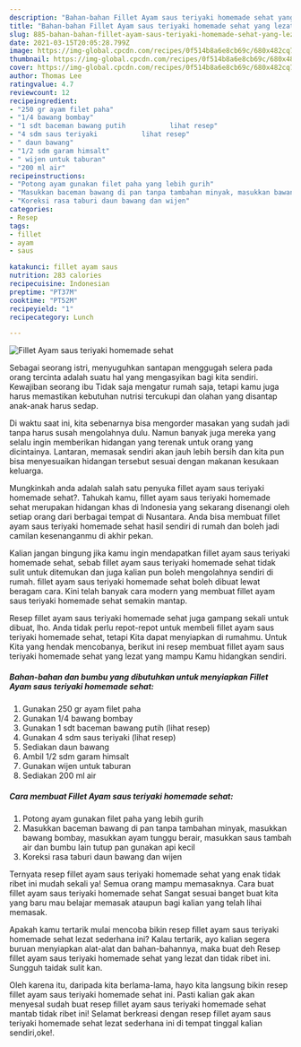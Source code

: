 ```yaml
---
description: "Bahan-bahan Fillet Ayam saus teriyaki homemade sehat yang lezat Untuk Jualan"
title: "Bahan-bahan Fillet Ayam saus teriyaki homemade sehat yang lezat Untuk Jualan"
slug: 885-bahan-bahan-fillet-ayam-saus-teriyaki-homemade-sehat-yang-lezat-untuk-jualan
date: 2021-03-15T20:05:28.799Z
image: https://img-global.cpcdn.com/recipes/0f514b8a6e8cb69c/680x482cq70/fillet-ayam-saus-teriyaki-homemade-sehat-foto-resep-utama.jpg
thumbnail: https://img-global.cpcdn.com/recipes/0f514b8a6e8cb69c/680x482cq70/fillet-ayam-saus-teriyaki-homemade-sehat-foto-resep-utama.jpg
cover: https://img-global.cpcdn.com/recipes/0f514b8a6e8cb69c/680x482cq70/fillet-ayam-saus-teriyaki-homemade-sehat-foto-resep-utama.jpg
author: Thomas Lee
ratingvalue: 4.7
reviewcount: 12
recipeingredient:
- "250 gr ayam filet paha"
- "1/4 bawang bombay"
- "1 sdt baceman bawang putih           lihat resep"
- "4 sdm saus teriyaki           lihat resep"
- " daun bawang"
- "1/2 sdm garam himsalt"
- " wijen untuk taburan"
- "200 ml air"
recipeinstructions:
- "Potong ayam gunakan filet paha yang lebih gurih"
- "Masukkan baceman bawang di pan tanpa tambahan minyak, masukkan bawang bombay, masukkan ayam tunggu berair, masukkan saus tambah air dan bumbu lain tutup pan gunakan api kecil"
- "Koreksi rasa taburi daun bawang dan wijen"
categories:
- Resep
tags:
- fillet
- ayam
- saus

katakunci: fillet ayam saus 
nutrition: 283 calories
recipecuisine: Indonesian
preptime: "PT37M"
cooktime: "PT52M"
recipeyield: "1"
recipecategory: Lunch

---
```



![Fillet Ayam saus teriyaki homemade sehat](https://img-global.cpcdn.com/recipes/0f514b8a6e8cb69c/680x482cq70/fillet-ayam-saus-teriyaki-homemade-sehat-foto-resep-utama.jpg)

Sebagai seorang istri, menyuguhkan santapan menggugah selera pada orang tercinta adalah suatu hal yang mengasyikan bagi kita sendiri. Kewajiban seorang ibu Tidak saja mengatur rumah saja, tetapi kamu juga harus memastikan kebutuhan nutrisi tercukupi dan olahan yang disantap anak-anak harus sedap.

Di waktu  saat ini, kita sebenarnya bisa mengorder masakan yang sudah jadi tanpa harus susah mengolahnya dulu. Namun banyak juga mereka yang selalu ingin memberikan hidangan yang terenak untuk orang yang dicintainya. Lantaran, memasak sendiri akan jauh lebih bersih dan kita pun bisa menyesuaikan hidangan tersebut sesuai dengan makanan kesukaan keluarga. 



Mungkinkah anda adalah salah satu penyuka fillet ayam saus teriyaki homemade sehat?. Tahukah kamu, fillet ayam saus teriyaki homemade sehat merupakan hidangan khas di Indonesia yang sekarang disenangi oleh setiap orang dari berbagai tempat di Nusantara. Anda bisa membuat fillet ayam saus teriyaki homemade sehat hasil sendiri di rumah dan boleh jadi camilan kesenanganmu di akhir pekan.

Kalian jangan bingung jika kamu ingin mendapatkan fillet ayam saus teriyaki homemade sehat, sebab fillet ayam saus teriyaki homemade sehat tidak sulit untuk ditemukan dan juga kalian pun boleh mengolahnya sendiri di rumah. fillet ayam saus teriyaki homemade sehat boleh dibuat lewat beragam cara. Kini telah banyak cara modern yang membuat fillet ayam saus teriyaki homemade sehat semakin mantap.

Resep fillet ayam saus teriyaki homemade sehat juga gampang sekali untuk dibuat, lho. Anda tidak perlu repot-repot untuk membeli fillet ayam saus teriyaki homemade sehat, tetapi Kita dapat menyiapkan di rumahmu. Untuk Kita yang hendak mencobanya, berikut ini resep membuat fillet ayam saus teriyaki homemade sehat yang lezat yang mampu Kamu hidangkan sendiri.

<!--inarticleads1-->

##### Bahan-bahan dan bumbu yang dibutuhkan untuk menyiapkan Fillet Ayam saus teriyaki homemade sehat:

1. Gunakan 250 gr ayam filet paha
1. Gunakan 1/4 bawang bombay
1. Gunakan 1 sdt baceman bawang putih           (lihat resep)
1. Gunakan 4 sdm saus teriyaki           (lihat resep)
1. Sediakan  daun bawang
1. Ambil 1/2 sdm garam himsalt
1. Gunakan  wijen untuk taburan
1. Sediakan 200 ml air




<!--inarticleads2-->

##### Cara membuat Fillet Ayam saus teriyaki homemade sehat:

1. Potong ayam gunakan filet paha yang lebih gurih
1. Masukkan baceman bawang di pan tanpa tambahan minyak, masukkan bawang bombay, masukkan ayam tunggu berair, masukkan saus tambah air dan bumbu lain tutup pan gunakan api kecil
1. Koreksi rasa taburi daun bawang dan wijen




Ternyata resep fillet ayam saus teriyaki homemade sehat yang enak tidak ribet ini mudah sekali ya! Semua orang mampu memasaknya. Cara buat fillet ayam saus teriyaki homemade sehat Sangat sesuai banget buat kita yang baru mau belajar memasak ataupun bagi kalian yang telah lihai memasak.

Apakah kamu tertarik mulai mencoba bikin resep fillet ayam saus teriyaki homemade sehat lezat sederhana ini? Kalau tertarik, ayo kalian segera buruan menyiapkan alat-alat dan bahan-bahannya, maka buat deh Resep fillet ayam saus teriyaki homemade sehat yang lezat dan tidak ribet ini. Sungguh taidak sulit kan. 

Oleh karena itu, daripada kita berlama-lama, hayo kita langsung bikin resep fillet ayam saus teriyaki homemade sehat ini. Pasti kalian gak akan menyesal sudah buat resep fillet ayam saus teriyaki homemade sehat mantab tidak ribet ini! Selamat berkreasi dengan resep fillet ayam saus teriyaki homemade sehat lezat sederhana ini di tempat tinggal kalian sendiri,oke!.

